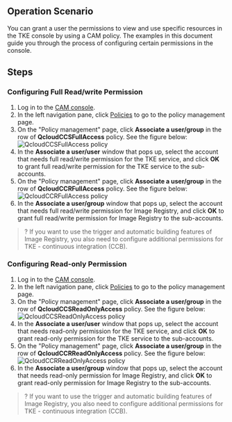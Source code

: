 ## Operation Scenario

You can grant a user the permissions to view and use specific resources in the TKE console by using a CAM policy. The examples in this document guide you through the process of configuring certain permissions in the console.

## Steps

### Configuring Full Read/write Permission

1. Log in to the [CAM console](https://console.cloud.tencent.com/cam/overview).
2. In the left navigation pane, click [Policies](https://console.cloud.tencent.com/cam/policy) to go to the policy management page.
3. On the "Policy management" page, click **Associate a user/group** in the row of **QcloudCCSFullAccess** policy. See the figure below:
![QcloudCCSFullAccess policy](https://main.qcloudimg.com/raw/c695ca64920265a99815814d9c89de48.png)
4. In the **Associate a user/user** window that pops up, select the account that needs full read/write permission for the TKE service, and click **OK** to grant full read/write permission for the TKE service to the sub-accounts.
5. On the "Policy management" page, click **Associate a user/group** in the row of **QcloudCCRFullAccess** policy. See the figure below:
![QcloudCCRFullAccess policy](https://main.qcloudimg.com/raw/00a475b724671615217205c57bdcff63.png)
6. In the **Associate a user/group** window that pops up, select the account that needs full read/write permission for Image Registry, and click **OK** to grant full read/write permission for Image Registry to the sub-accounts.
>? If you want to use the trigger and automatic building features of Image Registry, you also need to configure additional permissions for TKE - continuous integration (CCB).

### Configuring Read-only Permission

1. Log in to the [CAM console](https://console.cloud.tencent.com/cam/overview).
2. In the left navigation pane, click [Policies](https://console.cloud.tencent.com/cam/policy) to go to the policy management page.
3. On the "Policy management" page, click **Associate a user/group** in the row of **QcloudCCSReadOnlyAccess** policy. See the figure below:
![QcloudCCSReadOnlyAccess policy](https://main.qcloudimg.com/raw/9e08736c48dd13bfb96c70abf36300f3.png)
4. In the **Associate a user/user** window that pops up, select the account that needs read-only permission for the TKE service, and click **OK** to grant read-only permission for the TKE service to the sub-accounts.
5. On the "Policy management" page, click **Associate a user/group** in the row of **QcloudCCRReadOnlyAccess** policy. See the figure below:
![QcloudCCRReadOnlyAccess policy](https://main.qcloudimg.com/raw/fe1dabaac6b5b812072222860b9b86e3.png)
6. In the **Associate a user/group** window that pops up, select the account that needs read-only permission for Image Registry, and click **OK** to grant read-only permission for Image Registry to the sub-accounts.
>? If you want to use the trigger and automatic building features of Image Registry, you also need to configure additional permissions for TKE - continuous integration (CCB).

